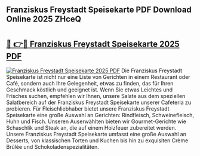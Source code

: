 ## Franziskus Freystadt Speisekarte PDF Download Online 2025 ZHceQ

# <h2><a href="http://gcdcvk.nevu.top/?p=Franziskus+Freystadt+Speisekarte">🔗 👉🔴 Franziskus Freystadt Speisekarte 2025 PDF</a></h2>

[![Franziskus Freystadt Speisekarte 2025 PDF](https://i.imgur.com/dBaPXMq.png)](http://gcdcvk.nevu.top/?p=Franziskus+Freystadt+Speisekarte)
Die Franziskus Freystadt Speisekarte ist nicht nur eine Liste von Gerichten in einem Restaurant oder Café, sondern auch Ihre Gelegenheit, etwas zu finden, das für Ihren Geschmack köstlich und geeignet ist. Wenn Sie etwas Leichtes und Frisches suchen, empfehlen wir Ihnen, unsere Salate aus dem speziellen Salatbereich auf der Franziskus Freystadt Speisekarte unserer Cafeteria zu probieren. Für Fleischliebhaber bietet unsere Franziskus Freystadt Speisekarte eine große Auswahl an Gerichten: Rindfleisch, Schweinefleisch, Huhn und Fisch. Unseren Auserwählten bieten wir Gourmet-Gerichte wie Schaschlik und Steak an, die auf einem Holzfeuer zubereitet werden. Unsere Franziskus Freystadt Speisekarte umfasst eine große Auswahl an Desserts, von klassischen Torten und Kuchen bis hin zu exquisiten Crème Brûlée und Schokoladenspezialitäten.
